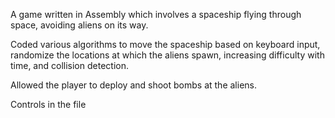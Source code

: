 A game written in Assembly which involves a spaceship flying through space, avoiding aliens on its way.

Coded various algorithms to move the spaceship based on keyboard input, randomize the locations at which the aliens spawn, increasing difficulty with time, and collision detection.

Allowed the player to deploy and shoot bombs at the aliens.

Controls in the file
 

